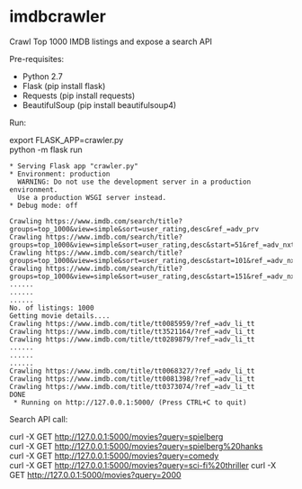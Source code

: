 # imdbcrawler
Crawl Top 1000 IMDB listings and expose a search API

Pre-requisites:

- Python 2.7
- Flask (pip install flask)
- Requests (pip install requests)
- BeautifulSoup (pip install beautifulsoup4)

Run:

export FLASK_APP=crawler.py  
python -m flask run
```
* Serving Flask app "crawler.py"
* Environment: production
  WARNING: Do not use the development server in a production environment.
  Use a production WSGI server instead.
* Debug mode: off

Crawling https://www.imdb.com/search/title?groups=top_1000&view=simple&sort=user_rating,desc&ref_=adv_prv
Crawling https://www.imdb.com/search/title?groups=top_1000&view=simple&sort=user_rating,desc&start=51&ref_=adv_nxt
Crawling https://www.imdb.com/search/title?groups=top_1000&view=simple&sort=user_rating,desc&start=101&ref_=adv_nxt
Crawling https://www.imdb.com/search/title?groups=top_1000&view=simple&sort=user_rating,desc&start=151&ref_=adv_nxt
......  
......  
......  
No. of listings: 1000
Getting movie details....  
Crawling https://www.imdb.com/title/tt0085959/?ref_=adv_li_tt  
Crawling https://www.imdb.com/title/tt3521164/?ref_=adv_li_tt  
Crawling https://www.imdb.com/title/tt0289879/?ref_=adv_li_tt  
......  
......  
......  
Crawling https://www.imdb.com/title/tt0068327/?ref_=adv_li_tt  
Crawling https://www.imdb.com/title/tt0081398/?ref_=adv_li_tt  
Crawling https://www.imdb.com/title/tt0373074/?ref_=adv_li_tt  
DONE  
 * Running on http://127.0.0.1:5000/ (Press CTRL+C to quit)
 ```
 
 Search API call:
 
 curl -X GET http://127.0.0.1:5000/movies?query=spielberg  
 curl -X GET http://127.0.0.1:5000/movies?query=spielberg%20hanks  
 curl -X GET http://127.0.0.1:5000/movies?query=comedy  
 curl -X GET http://127.0.0.1:5000/movies?query=sci-fi%20thriller 
 curl -X GET http://127.0.0.1:5000/movies?query=2000
 
 

